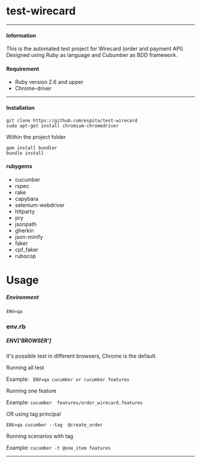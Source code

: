 # test-wirecard
* * *

#### Information
This is the automated test project for Wirecard (order and payment API). Designed using Ruby as language and Cubumber as BDD framework.


#### Requirement
* Ruby version 2.6 and upper
* Chrome-driver

----
#### Installation


```
git clone https://github.com/espita/test-wirecard
sudo apt-get install chromium-chromedriver
```
Within the project folder
```
gem install bundler
bundle install
```
#### rubygems

* cucumber
* rspec
* rake
* capybara
* selenium-webdriver
* httparty
* pry
* jsonpath
* gherkin
* json-minify
* faker
* cpf_faker
* rubocop


# Usage

##### Environment

``` ENV=qa ```

### env.rb

##### ENV['BROWSER']
It's possible test in different browsers, Chrome is the default.

Running all test

Example: ``` ENV=qa cucumber or cucumber features```

Running one feature

Example: ```cucumber  features/order_wirecard.features  ```

OR using tag principal

``` ENV=qa cucumber --tag  @create_order ```

Running scenarios with tag

Example: ```` cucumber -t @one_item features ````

----
